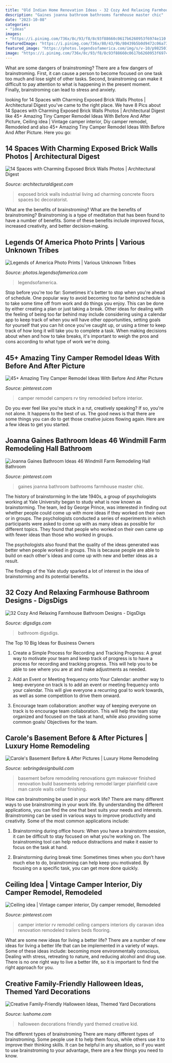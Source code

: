 ```yaml
---
title: "Old Indian Home Renovation Ideas - 32 Cozy And Relaxing Farmhouse Bathroom Designs"
description: "Gaines joanna bathroom bathrooms farmhouse master chic"
date: "2023-10-08"
categories:
- "ideas"
images:
- "https://i.pinimg.com/736x/8c/93/f8/8c93f88660c0617b6260953f6974e110.jpg"
featuredImage: "https://i.pinimg.com/736x/80/43/9b/80439b5b0d9472c06a73b2e2357df807.jpg"
featured_image: "https://photos.legendsofamerica.com/img/s/v-10/p982501172-4.jpg"
image: "https://i.pinimg.com/736x/8c/93/f8/8c93f88660c0617b6260953f6974e110.jpg"
---
```



What are some dangers of brainstroming?
There are a few dangers of brainstroming. First, it can cause a person to become focused on one task too much and lose sight of other tasks. Second, brainstroming can make it difficult to pay attention to what is happening in the present moment. Finally, brainstroming can lead to stress and anxiety.

	

		
looking for 14 Spaces with Charming Exposed Brick Walls Photos | Architectural Digest you've came to the right place. We have 8 Pics about 14 Spaces with Charming Exposed Brick Walls Photos | Architectural Digest like 45+ Amazing Tiny Camper Remodel Ideas With Before And After Picture, Ceiling idea | Vintage camper interior, Diy camper remodel, Remodeled and also 45+ Amazing Tiny Camper Remodel Ideas With Before And After Picture. Here you go:
		
    
## 14 Spaces With Charming Exposed Brick Walls Photos | Architectural Digest

<img loading=lazy src="http://media.architecturaldigest.com/photos/5761b601e1e6f08b2aa59776/master/pass/04-0313-AD-LABE-03.jpg" onerror="this.onerror=null;this.src='https://tse4.mm.bing.net/th?id=OIP.dYfKkikYFjcML4gzGZxGfAHaLH&amp;pid=15.1';" alt="14 Spaces with Charming Exposed Brick Walls Photos | Architectural Digest">

_Source: architecturaldigest.com_

>exposed brick walls industrial living ad charming concrete floors spaces bc decoratorist. 

	

What are the benefits of brainstroming?
What are the benefits of brainstroming? Brainstroming is a type of meditation that has been found to have a number of benefits. Some of these benefits include improved focus, increased creativity, and better decision-making.

    
## Legends Of America Photo Prints | Various Unknown Tribes

<img loading=lazy src="https://photos.legendsofamerica.com/img/s/v-10/p982501172-4.jpg" onerror="this.onerror=null;this.src='https://tse4.mm.bing.net/th?id=OIP.7Qkr_HWx-A9ux-I4u4fTgAHaLK&amp;pid=15.1';" alt="Legends of America Photo Prints | Various Unknown Tribes">

_Source: photos.legendsofamerica.com_

>legendsofamerica. 

	

Stop before you're too far: Sometimes it's better to stop when you're ahead of schedule.
One popular way to avoid becoming too far behind schedule is to take some time off from work and do things you enjoy. This can be done by either creating a plan or just taking a break. Other ideas for dealing with the feeling of being too far behind may include considering using a calendar app to keep track of when you will have other opportunities, setting goals for yourself that you can hit once you've caught up, or using a timer to keep track of how long it will take you to complete a task. When making decisions about when and how to take breaks, it's important to weigh the pros and cons according to what type of work we're doing.

    
## 45+ Amazing Tiny Camper Remodel Ideas With Before And After Picture

<img loading=lazy src="https://i.pinimg.com/736x/d3/5e/de/d35ede0472204348816c01a31b4c4f0c.jpg" onerror="this.onerror=null;this.src='https://tse4.mm.bing.net/th?id=OIP.-TFyWxPlTKqRUJMC8aexVgHaLH&amp;pid=15.1';" alt="45+ Amazing Tiny Camper Remodel Ideas With Before And After Picture">

_Source: pinterest.com_

>camper remodel campers rv tiny remodeled before interior. 

	

Do you ever feel like you're stuck in a rut, creatively speaking? If so, you're not alone. It happens to the best of us. The good news is that there are some things you can do to get those creative juices flowing again. Here are a few ideas to get you started.

    
## Joanna Gaines Bathroom Ideas 46 Windmill Farm Remodeling Hall Bathroom

<img loading=lazy src="https://i.pinimg.com/736x/80/43/9b/80439b5b0d9472c06a73b2e2357df807.jpg" onerror="this.onerror=null;this.src='https://tse2.mm.bing.net/th?id=OIP.vOyRcFt4NCWViTzBTBLMGAHaJ3&amp;pid=15.1';" alt="Joanna Gaines Bathroom Ideas 46 Windmill Farm Remodeling Hall Bathroom">

_Source: pinterest.com_

>gaines joanna bathroom bathrooms farmhouse master chic. 

	

The history of brainstorming
In the late 1940s, a group of psychologists working at Yale University began to study what is now known as brainstorming. The team, led by George Prince, was interested in finding out whether people could come up with more ideas if they worked on their own or in groups.
The psychologists conducted a series of experiments in which participants were asked to come up with as many ideas as possible for different topics. They found that people who worked on their own came up with fewer ideas than those who worked in groups.

The psychologists also found that the quality of the ideas generated was better when people worked in groups. This is because people are able to build on each other's ideas and come up with new and better ideas as a result.

The findings of the Yale study sparked a lot of interest in the idea of brainstorming and its potential benefits.

    
## 32 Cozy And Relaxing Farmhouse Bathroom Designs - DigsDigs

<img loading=lazy src="https://www.digsdigs.com/photos/cozy-and-relaxing-farmhouse-bathroom-designs-4-554x741.jpg" onerror="this.onerror=null;this.src='https://tse2.mm.bing.net/th?id=OIP.AREMNHkXak_Qfv7-7IS3MAHaJ5&amp;pid=15.1';" alt="32 Cozy And Relaxing Farmhouse Bathroom Designs - DigsDigs">

_Source: digsdigs.com_

>bathroom digsdigs. 

	

The Top 10 Big Ideas for Business Owners
1. Create a Simple Process for Recording and Tracking Progress: A great way to motivate your team and keep track of progress is to have a process for recording and tracking progress. This will help you to be able to see where you are at and make adjustments as needed.
2. Add an Event or Meeting frequency onto Your Calendar: another way to keep everyone on track is to add an event or meeting frequency onto your calendar. This will give everyone a recurring goal to work towards, as well as some competition to drive them onward.

3. Encourage team collaboration: another way of keeping everyone on track is to encourage team collaboration. This will help the team stay organized and focused on the task at hand, while also providing some common goals/ Objectives for the team.


    
## Carole&#039;s Basement Before &amp; After Pictures | Luxury Home Remodeling

<img loading=lazy src="https://sebringdesignbuild.com/wp-content/uploads/2015/05/5-Before-and-after-basement-remodeling-plainfield_Sebring-Services.jpg" onerror="this.onerror=null;this.src='https://tse2.mm.bing.net/th?id=OIP.dzRRpL-tfx1fyT1hn3PjLwHaJ3&amp;pid=15.1';" alt="Carole&#039;s Basement Before &amp; After Pictures | Luxury Home Remodeling">

_Source: sebringdesignbuild.com_

>basement before remodeling renovations gym makeover finished renovation build basements sebring remodel larger plainfield cave man carole walls cellar finishing. 

	

How can brainstroming be used in your work life?
There are many different ways to use brainstroming in your work life. By understanding the different applications, you can find the one that best suits your needs and interests. Brainstroming can be used in various ways to improve productivity and creativity. Some of the most common applications include:
1) Brainstorming during office hours: When you have a brainstorm session, it can be difficult to stay focused on what you’re working on. The brainstroming tool can help reduce distractions and make it easier to focus on the task at hand.

2) Brainstorming during break time: Sometimes times when you don’t have much else to do, brainstroming can help keep you motivated. By focusing on a specific task, you can get more done quickly.

    
## Ceiling Idea | Vintage Camper Interior, Diy Camper Remodel, Remodeled

<img loading=lazy src="https://i.pinimg.com/736x/8c/93/f8/8c93f88660c0617b6260953f6974e110.jpg" onerror="this.onerror=null;this.src='https://tse2.mm.bing.net/th?id=OIP.XRmRl3q6R1-YctbUHMra9QHaJ3&amp;pid=15.1';" alt="Ceiling idea | Vintage camper interior, Diy camper remodel, Remodeled">

_Source: pinterest.com_

>camper interior rv remodel ceiling campers interiors diy caravan idea renovation remodeled trailers beds flooring. 

	

What are some new ideas for living a better life?
There are a number of new ideas for living a better life that can be implemented in a variety of ways. Some of these ideas include: becoming more environmentally conscious, Dealing with stress, retreating to nature, and reducing alcohol and drug use. There is no one right way to live a better life, so it is important to find the right approach for you.

    
## Creative Family-Friendly Halloween Ideas, Themed Yard Decorations

<img loading=lazy src="https://www.lushome.com/wp-content/uploads/2019/10/kid-friendly-halloween-decorations-13.jpg" onerror="this.onerror=null;this.src='https://tse3.mm.bing.net/th?id=OIP.A6quh2tRypanKzE0GgdMaAAAAA&amp;pid=15.1';" alt="Creative Family-Friendly Halloween Ideas, Themed Yard Decorations">

_Source: lushome.com_

>halloween decorations friendly yard themed creative kid. 

	

The different types of brainstroming
There are many different types of brainstroming. Some people use it to help them focus, while others use it to improve their thinking skills. It can be helpful in any situation, so if you want to use brainstroming to your advantage, there are a few things you need to know.

